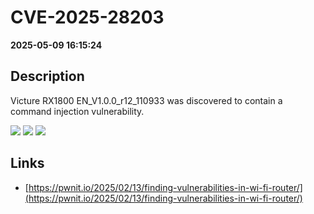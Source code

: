 # CVE-2025-28203

**2025-05-09 16:15:24**

## Description
Victure RX1800 EN_V1.0.0_r12_110933 was discovered to contain a command injection vulnerability.

![](https://img.shields.io/static/v1?label=Score&message=9.8&color=red)
![](https://img.shields.io/static/v1?label=Severity&message=CRITICAL&color=red)
![](https://img.shields.io/static/v1?label=CWE&message=RCE&color=green)

## Links
- [https://pwnit.io/2025/02/13/finding-vulnerabilities-in-wi-fi-router/](https://pwnit.io/2025/02/13/finding-vulnerabilities-in-wi-fi-router/)

